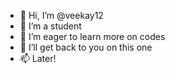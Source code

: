 - 👋 Hi, I’m @veekay12
- 👀 I’m a student
- 🌱 I’m eager to learn more on codes
- 💞️ I’ll get back to you on this one
- 📫 Later!

<!---
veekay12/veekay12 is a ✨ special ✨ repository because its `README.md` (this file) appears on your GitHub profile.
You can click the Preview link to take a look at your changes.
--->
